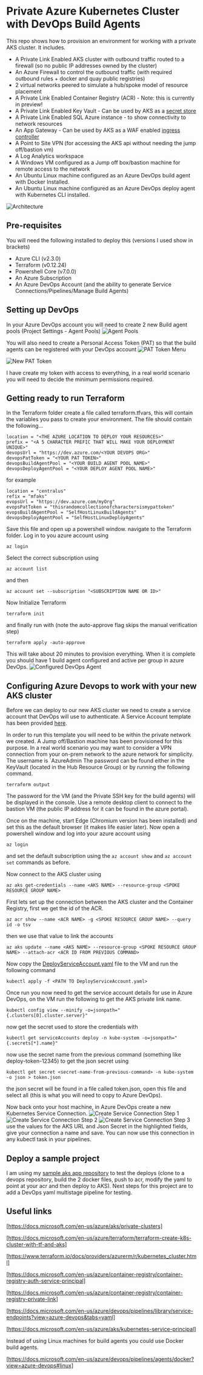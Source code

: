# Private Azure Kubernetes Cluster with DevOps Build Agents

This repo shows how to provision an environment for working with a private AKS cluster.
It includes.
- A Private Link Enabled AKS cluster with outbound traffic routed to a firewall (so no public IP addresses owned by the cluster)
- An Azure Firewall to control the outbound traffic (with required outbound rules + docker and quay public registries)
- 2 virtual networks peered to simulate a hub/spoke model of resource placement
- A Private Link Enabled Container Registry (ACR) - Note: this is currently in preview!
- A Private Link Enabled Key Vault - Can be used by AKS as a [secret store](https://github.com/Azure/secrets-store-csi-driver-provider-azure)
- A Private Link Enabled SQL Azure instance - to show connectivity to network resources
- An App Gateway - Can be used by AKS as a WAF enabled [ingress controller](https://azure.github.io/application-gateway-kubernetes-ingress/)
- A Point to Site VPN (for accessing the AKS api without needing the jump off/bastion vm)
- A Log Analytics workspace
- A Windows VM configured as a Jump off box/bastion machine for remote access to the network
- An Ubuntu Linux machine configured as an Azure DevOps build agent with Docker Installed.
- An Ubuntu Linux machine configured as an Azure DevOps deploy agent with Kubernetes CLI installed.

![Architecture](/images/Architecture.png "Architecture")

## Pre-requisites

You will need the following installed to deploy this (versions I used show in brackets)
- Azure CLI (v2.3.0)
- Terraform (v0.12.24)
- Powershell Core (v7.0.0)
- An Azure Subscription
- An Azure DevOps Account (and the ability to generate Service Connections/Pipelines/Manage Build Agents)

## Setting up DevOps

In your Azure DevOps account you will need to create 2 new Build agent pools (Project Settings - Agent Pools)
![Agent Pools](/images/DevOps%20Build%20Agent.png "Agent Pools")

You will also need to create a Personal Access Token (PAT) so that the build agents can be registered with your DevOps account
![PAT Token Menu](/images/PAT%20Token%20Menu.png "PAT Token Menu")

![New PAT Token](/images/PAT%20Token%20-%20New%20Token.png "New PAT Token")

I have create my token with access to everything, in a real world scenario you will need to decide the minimum permissions required.

## Getting ready to run Terraform

In the Terraform folder create a file called terraform.tfvars, this will contain the variables you pass to create your environment.
The file should contain the following...

    location = "<THE AZURE LOCATION TO DEPLOY YOUR RESOURCES>"
    prefix = "<A 5 CHARACTER PREFIC THAT WILL MAKE YOUR DEPLOYMENT UNIQUE>"
    devopsUrl = "https://dev.azure.com/<YOUR DEVOPS ORG>"
    devopsPatToken = "<YOUR PAT TOKEN>"
    devopsBuildAgentPool = "<YOUR BUILD AGENT POOL NAME>"
    devopsDeployAgentPool = "<YOUR DEPLOY AGENT POOL NAME>"

for example

    location = "centralus"
    refix = "mfaks"
    evopsUrl = "https://dev.azure.com/myOrg"
    evopsPatToken = "thisrandomcollectionofcharactersismypattoken"
    evopsBuildAgentPool = "SelfHostLinuxBuildAgents"
    devopsDeployAgentPool = "SelfHostLinuxDeployAgents"

Save this file and open up a powershell window.
navigate to the Terraform folder.
Log in to you azure account using 

    az login
Select the correct subscription using

    az account list
and then 

    az account set --subscription "<SUBSCRIPTION NAME OR ID>"

Now Initialize Terraform

    terraform init

and finally run with (note the auto-approve flag skips the manual verification step)

    terraform apply -auto-approve

This will take about 20 minutes to provision everything.
When it is complete you should have 1 build agent configured and active per group in azure DevOps.
![Configured DevOps Agent](/images/DevOpsConfiguredAgent.png "Configured DevOps Agent")

## Configuring Azure Devops to work with your new AKS cluster

Before we can deploy to our new AKS cluster we need to create a service account that DevOps will use to authenticate.  A Service Account template has been provided [here](/AKS/DeployServiceAccount.yaml).

In order to run this template you will need to be within the private network we created.  A Jump off/Bastion machine has been provisioned for this purpose.  In a real world scenario you may want to consider a VPN connection from your on-prem network to the azure network for simplicity.
The username is `AzureAdmin
The password can be found either in the KeyVault (located in the Hub Resource Group) or by running the following command.

    terraform output

The password for the VM (and the Private SSH key for the build agents) will be displayed in the console.  Use a remote desktop client to connect to the bastion VM (the public IP address for it can be found in the azure portal).

Once on the machine, start Edge (Chromium version has been installed) and set this as the default browser (it makes life easier later).
Now open a powershell window and log into your azure account using

    az login

and set the default subscription using the `az account show` and `az account set` commands as before.

Now connect to the AKS cluster using 

    az aks get-credentials --name <AKS NAME> --resource-group <SPOKE RESOURCE GROUP NAME>

First lets set up the connection between the AKS cluster and the Container Registry, first we get the id of the ACR.

    az acr show --name <ACR NAME> -g <SPOKE RESOURCE GROUP NAME> --query id -o tsv

then we use that value to link the accounts

    az aks update --name <AKS NAME> --resource-group <SPOKE RESOURCE GROUP NAME> --attach-acr <ACR ID FROM PREVIOUS COMMAND>

Now copy the [DeployServiceAccount.yaml](/AKS/DeployServiceAccount.yaml) file to the VM and run the following command

    kubectl apply -f <PATH TO DeployServiceAccount.yaml>

Once run you now need to get the service account details for use in Azure DevOps, on the VM run the following to get the AKS private link name.

    kubectl config view --minify -o=jsonpath="{.clusters[0].cluster.server}"

now get the secret used to store the credentials with

    kubectl get serviceAccounts deploy -n kube-system -o=jsonpath="{.secrets[*].name}"

now use the secret name from the previous command (something like deploy-token-12345) to get the json secret using 

    kubectl get secret <secret-name-from-previous-command> -n kube-system -o json > token.json

the json secret will be found in a file called token.json, open this file and select all (this is what you will need to copy to Azure DevOps).

Now back onto your host machine, in Azure DevOps create a new Kubernetes Service Connection.
![Create Service Connection Step 1](/images/CreateServiceConnectionStep1.png "Create Service Connection Step 1")
![Create Service Connection Step 2](/images/CreateServiceConnectionStep2.png "Create Service Connection Step 2")
![Create Service Connection Step 3](/images/CreateServiceConnectionStep3.png "Create Service Connection Step 3")
use the values for the AKS URL and Json Secret in the highlighted fields, give your connection a name and save.  You can now use this connection in any kubectl task in your pipelines.

## Deploy a sample project

I am using my [sample aks app repository](https://github.com/fortunkam/simpleaksapp) to test the deploys (clone to a devops repository, build the 2 docker files, push to acr, modify the yaml to point at your acr and then deploy to AKS).  Next steps for this project are to add a DevOps yaml multistage pipeline for testing.


## Useful links
[https://docs.microsoft.com/en-us/azure/aks/private-clusters]

[https://docs.microsoft.com/en-us/azure/terraform/terraform-create-k8s-cluster-with-tf-and-aks]

[https://www.terraform.io/docs/providers/azurerm/r/kubernetes_cluster.html]

[https://docs.microsoft.com/en-us/azure/container-registry/container-registry-auth-service-principal]

[https://docs.microsoft.com/en-us/azure/container-registry/container-registry-private-link]

[https://docs.microsoft.com/en-us/azure/devops/pipelines/library/service-endpoints?view=azure-devops&tabs=yaml]

[https://docs.microsoft.com/en-us/azure/aks/kubernetes-service-principal]

Instead of using Linux machines for build agents you could use Docker build agents.

[https://docs.microsoft.com/en-us/azure/devops/pipelines/agents/docker?view=azure-devops#linux]
